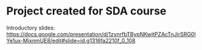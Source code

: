 # Project created for SDA course

Introductory slides:
https://docs.google.com/presentation/d/1zynrfbTBypNKwjtPZAcTnJirSRG0lYe1ux-MixnmUE8/edit#slide=id.g1316fa2210f_0_108
